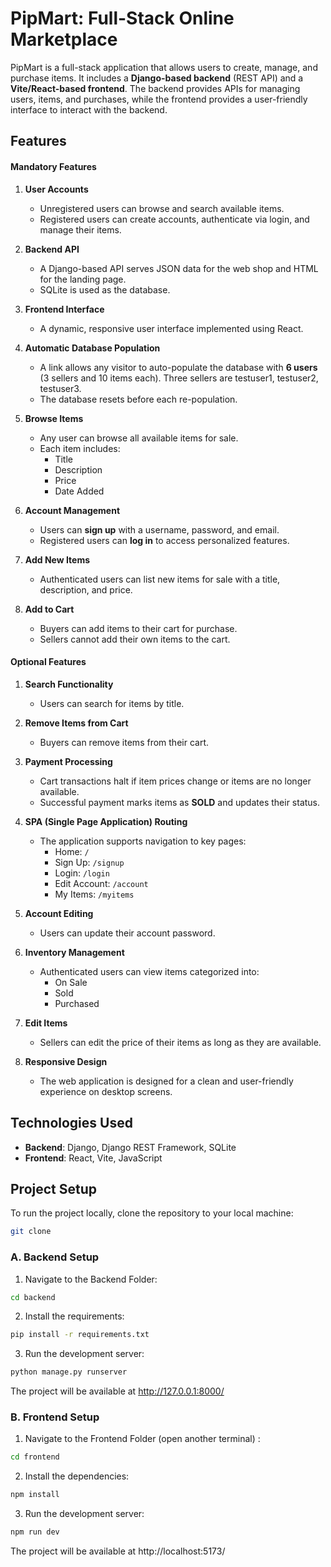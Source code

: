 # PipMart: Full-Stack Online Marketplace

PipMart is a full-stack application that allows users to create, manage, and purchase items. It includes a **Django-based backend** (REST API) and a **Vite/React-based frontend**. The backend provides APIs for managing users, items, and purchases, while the frontend provides a user-friendly interface to interact with the backend.


## Features

#### **Mandatory Features**

1. **User Accounts**  
   - Unregistered users can browse and search available items.  
   - Registered users can create accounts, authenticate via login, and manage their items.

2. **Backend API**  
   - A Django-based API serves JSON data for the web shop and HTML for the landing page.  
   - SQLite is used as the database.

3. **Frontend Interface**  
   - A dynamic, responsive user interface implemented using React.

4. **Automatic Database Population**  
   - A link allows any visitor to auto-populate the database with **6 users** (3 sellers and 10 items each).
   Three sellers are testuser1, testuser2, testuser3.
   - The database resets before each re-population.

5. **Browse Items**  
   - Any user can browse all available items for sale.  
   - Each item includes:  
      - Title  
      - Description  
      - Price  
      - Date Added  

6. **Account Management**  
   - Users can **sign up** with a username, password, and email.  
   - Registered users can **log in** to access personalized features.

7. **Add New Items**  
   - Authenticated users can list new items for sale with a title, description, and price.

8. **Add to Cart**  
   - Buyers can add items to their cart for purchase.  
   - Sellers cannot add their own items to the cart.

#### **Optional Features**

1. **Search Functionality**  
   - Users can search for items by title.

2. **Remove Items from Cart**  
   - Buyers can remove items from their cart.

3. **Payment Processing**  
   - Cart transactions halt if item prices change or items are no longer available.  
   - Successful payment marks items as **SOLD** and updates their status.

4. **SPA (Single Page Application) Routing**  
   - The application supports navigation to key pages:  
     - Home: `/`  
     - Sign Up: `/signup`  
     - Login: `/login`  
     - Edit Account: `/account`  
     - My Items: `/myitems`  

5. **Account Editing**  
   - Users can update their account password.

6. **Inventory Management**  
   - Authenticated users can view items categorized into:  
      - On Sale  
      - Sold  
      - Purchased  

7. **Edit Items**  
   - Sellers can edit the price of their items as long as they are available.

8. **Responsive Design**  
   - The web application is designed for a clean and user-friendly experience on desktop screens.


## Technologies Used

- **Backend**: Django, Django REST Framework, SQLite
- **Frontend**: React, Vite, JavaScript


## Project Setup

To run the project locally, clone the repository to your local machine:

```bash 
git clone 
```

### A. Backend Setup

1. Navigate to the Backend Folder:

```bash 
cd backend
```

2. Install the requirements:

```bash 
pip install -r requirements.txt 
```

3. Run the development server:

```bash 
python manage.py runserver
```
The project will be available at http://127.0.0.1:8000/


### B. Frontend Setup 

1. Navigate to the Frontend Folder (open another terminal) :

```bash 
cd frontend
```

2. Install the dependencies:

```bash 
npm install
```

3. Run the development server:

```bash 
npm run dev
```

The project will be available at http://localhost:5173/


